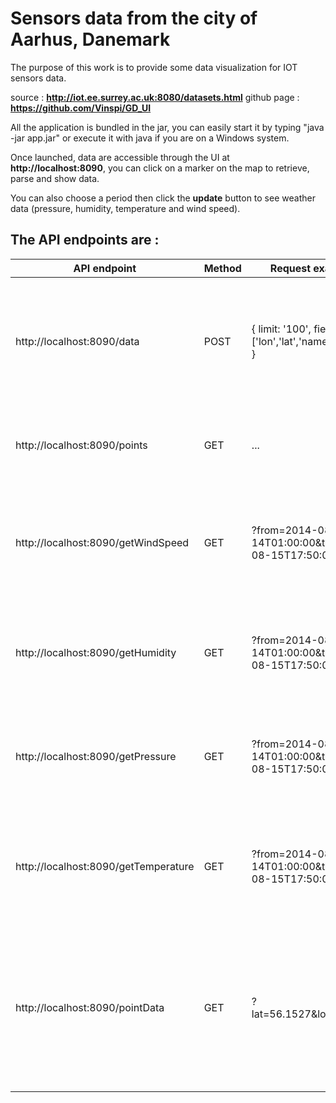 # Sensors data from the city of Aarhus, Danemark
The purpose of this work is to provide some data visualization for IOT sensors data.

source : **http://iot.ee.surrey.ac.uk:8080/datasets.html**
github page : **https://github.com/Vinspi/GD_UI**

All the application is bundled in the jar, you can easily start it by typing "java -jar app.jar" or execute it with java if you are on a Windows system.

Once launched, data are accessible through the UI at **http://localhost:8090**, you can click on a marker on the map to retrieve, parse and show data.

You can also choose a period then click the **update** button to see weather data (pressure, humidity, temperature and wind speed).

## The API endpoints are :

| API endpoint                    | Method | Request example                                            | Results                                                                                                                                  |
|---------------------------------|--------|------------------------------------------------------------|------------------------------------------------------------------------------------------------------------------------------------------|
| http://localhost:8090/data      | POST   | {   limit: '100',   fields: ['lon','lat','name','value'] } | Query the data to retrieve the fields you ask for,  available fields are : 'lon', 'lat', 'name', 'value'.                                |
| http://localhost:8090/points    | GET    |                             ...                            | Query the data to retrieve all distinct geographical points.                                                                             |
| http://localhost:8090/getWindSpeed     | GET    | ?from=2014-08-14T01:00:00&to=2014-08-15T17:50:00           | Query the data to retrieve all measurement of wind speed between the two dates (from, to)                                                |
| http://localhost:8090/getHumidity      | GET    | ?from=2014-08-14T01:00:00&to=2014-08-15T17:50:00           | Query the data to retrieve all measurement of humidity between the two dates (from, to)                                                  |
| http://localhost:8090/getPressure      | GET    | ?from=2014-08-14T01:00:00&to=2014-08-15T17:50:00           | Query the data to retrieve all measurement of pressure between the two dates (from, to)                                                  |
| http://localhost:8090/getTemperature   | GET    | ?from=2014-08-14T01:00:00&to=2014-08-15T17:50:00           | Query the data to retrieve all measurement of temperature between the two dates (from, to)                                               |
| http://localhost:8090/pointData | GET    | ?lat=56.1527&lon=10.197                                    | QUery the data to retrieve all measurement for the geographical point at (lat,lon). Because of the size of the data results are limited. |
